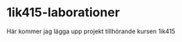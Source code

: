 1ik415-laborationer
===================
Här kommer jag lägga upp projekt tillhörande kursen  1ik415

